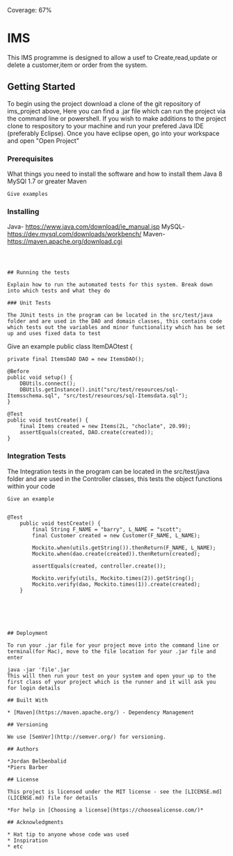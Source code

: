 Coverage: 67%
# IMS

This IMS programme is designed to allow a usef to Create,read,update or delete a customer,item or order from the system.
## Getting Started

To begin using the project download a clone of the git repository of ims_project above, Here you can find a .jar file which can run the project via the command line or powershell. If you wish to make additions to the project clone to respository to your machine and run your prefered Java IDE (preferably Eclipse). Once you have eclipse open, go into your workspace and open "Open Project"
### Prerequisites

What things you need to install the software and how to install them
Java 8
MySQl 1.7 or greater
Maven
```
Give examples
```

### Installing

Java- https://www.java.com/download/ie_manual.jsp
MySQL-https://dev.mysql.com/downloads/workbench/
Maven- https://maven.apache.org/download.cgi 

```



## Running the tests

Explain how to run the automated tests for this system. Break down into which tests and what they do

### Unit Tests 

The JUnit tests in the program can be located in the src/test/java folder and are used in the DAO and domain classes, this contains code which tests out the variables and minor functionality which has be set up and uses fixed data to test

```
Give an example
public class ItemDAOtest {

	private final ItemsDAO DAO = new ItemsDAO();

	@Before
	public void setup() {
		DBUtils.connect();
		DBUtils.getInstance().init("src/test/resources/sql-Itemsschema.sql", "src/test/resources/sql-Itemsdata.sql");
	}

	@Test
	public void testCreate() {
		final Items created = new Items(2L, "choclate", 20.99);
		assertEquals(created, DAO.create(created));
	}


### Integration Tests 
The Integration tests in the program can be located in the src/test/java folder and are used in the Controller classes, this tests the object functions within your code

```
Give an example


@Test
	public void testCreate() {
		final String F_NAME = "barry", L_NAME = "scott";
		final Customer created = new Customer(F_NAME, L_NAME);

		Mockito.when(utils.getString()).thenReturn(F_NAME, L_NAME);
		Mockito.when(dao.create(created)).thenReturn(created);

		assertEquals(created, controller.create());

		Mockito.verify(utils, Mockito.times(2)).getString();
		Mockito.verify(dao, Mockito.times(1)).create(created);
	}






## Deployment

To run your .jar file for your project move into the command line or terminal(for Mac), move to the file location for your .jar file and enter

java -jar 'file'.jar
This will then run your test on your system and open your up to the first class of your project which is the runner and it will ask you for login details

## Built With

* [Maven](https://maven.apache.org/) - Dependency Management

## Versioning

We use [SemVer](http://semver.org/) for versioning.

## Authors

*Jordan Belbenbalid
*Piers Barber

## License

This project is licensed under the MIT license - see the [LICENSE.md](LICENSE.md) file for details 

*For help in [Choosing a license](https://choosealicense.com/)*

## Acknowledgments

* Hat tip to anyone whose code was used
* Inspiration
* etc
